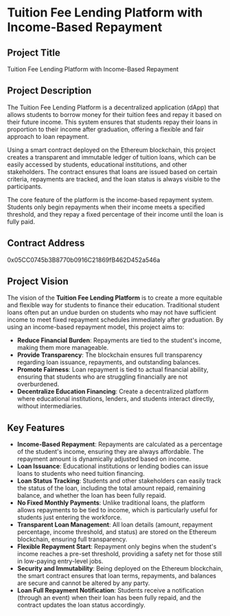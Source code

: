 

# Tuition Fee Lending Platform with Income-Based Repayment

## Project Title
Tuition Fee Lending Platform with Income-Based Repayment

## Project Description
The Tuition Fee Lending Platform is a decentralized application (dApp) that allows students to borrow money for their tuition fees and repay it based on their future income. This system ensures that students repay their loans in proportion to their income after graduation, offering a flexible and fair approach to loan repayment. 

Using a smart contract deployed on the Ethereum blockchain, this project creates a transparent and immutable ledger of tuition loans, which can be easily accessed by students, educational institutions, and other stakeholders. The contract ensures that loans are issued based on certain criteria, repayments are tracked, and the loan status is always visible to the participants.

The core feature of the platform is the income-based repayment system. Students only begin repayments when their income meets a specified threshold, and they repay a fixed percentage of their income until the loan is fully paid.

## Contract Address
0x05CC0745b3B8770b0916C21869fB462D452a546a
## Project Vision
The vision of the **Tuition Fee Lending Platform** is to create a more equitable and flexible way for students to finance their education. Traditional student loans often put an undue burden on students who may not have sufficient income to meet fixed repayment schedules immediately after graduation. By using an income-based repayment model, this project aims to:

- **Reduce Financial Burden**: Repayments are tied to the student's income, making them more manageable.
- **Provide Transparency**: The blockchain ensures full transparency regarding loan issuance, repayments, and outstanding balances.
- **Promote Fairness**: Loan repayment is tied to actual financial ability, ensuring that students who are struggling financially are not overburdened.
- **Decentralize Education Financing**: Create a decentralized platform where educational institutions, lenders, and students interact directly, without intermediaries.

## Key Features

- **Income-Based Repayment**: Repayments are calculated as a percentage of the student's income, ensuring they are always affordable. The repayment amount is dynamically adjusted based on income.
- **Loan Issuance**: Educational institutions or lending bodies can issue loans to students who need tuition financing.
- **Loan Status Tracking**: Students and other stakeholders can easily track the status of the loan, including the total amount repaid, remaining balance, and whether the loan has been fully repaid.
- **No Fixed Monthly Payments**: Unlike traditional loans, the platform allows repayments to be tied to income, which is particularly useful for students just entering the workforce.
- **Transparent Loan Management**: All loan details (amount, repayment percentage, income threshold, and status) are stored on the Ethereum blockchain, ensuring full transparency.
- **Flexible Repayment Start**: Repayment only begins when the student's income reaches a pre-set threshold, providing a safety net for those still in low-paying entry-level jobs.
- **Security and Immutability**: Being deployed on the Ethereum blockchain, the smart contract ensures that loan terms, repayments, and balances are secure and cannot be altered by any party.
- **Loan Full Repayment Notification**: Students receive a notification (through an event) when their loan has been fully repaid, and the contract updates the loan status accordingly.
  
